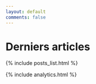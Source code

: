```yaml
---
layout: default
comments: false
---
```


# Derniers articles
{% include posts_list.html %}

{% include analytics.html %}
